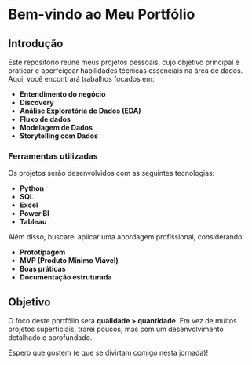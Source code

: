 # Bem-vindo ao Meu Portfólio  

## Introdução  

Este repositório reúne meus projetos pessoais, cujo objetivo principal é praticar e aperfeiçoar habilidades técnicas essenciais na área de dados. Aqui, você encontrará trabalhos focados em:  

- **Entendimento do negócio**  
- **Discovery**  
- **Análise Exploratória de Dados (EDA)**  
- **Fluxo de dados**  
- **Modelagem de Dados**  
- **Storytelling com Dados**  

### Ferramentas utilizadas  
Os projetos serão desenvolvidos com as seguintes tecnologias:  

- **Python**  
- **SQL**  
- **Excel**  
- **Power BI**  
- **Tableau**  

Além disso, buscarei aplicar uma abordagem profissional, considerando:  

- **Prototipagem**  
- **MVP (Produto Mínimo Viável)**  
- **Boas práticas**  
- **Documentação estruturada**  

## Objetivo  

O foco deste portfólio será **qualidade > quantidade**. Em vez de muitos projetos superficiais, trarei poucos, mas com um desenvolvimento detalhado e aprofundado.  

Espero que gostem (e que se divirtam comigo nesta jornada)!  

   
